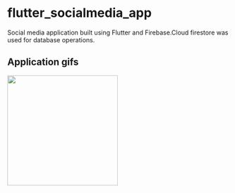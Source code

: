 # flutter_socialmedia_app
Social media application built using Flutter and Firebase.Cloud firestore was used for database operations.

## Application gifs
<img src="/lib/assets/images/profile_page1" width="250">
